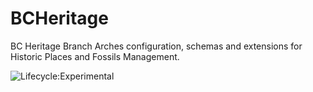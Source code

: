 # BCHeritage
BC Heritage Branch Arches configuration, schemas and extensions for Historic Places and
Fossils Management.

![Lifecycle:Experimental](https://img.shields.io/badge/Lifecycle-Experimental-339999)